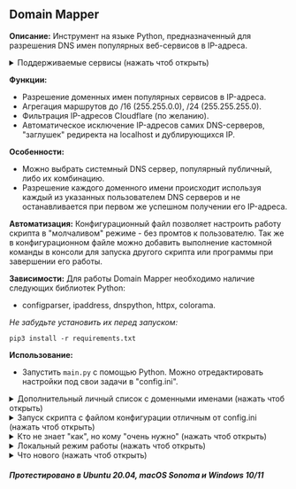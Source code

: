## Domain Mapper


**Описание:** Инструмент на языке Python, предназначенный для разрешения DNS имен популярных веб-сервисов в IP-адреса.


<details>
  <summary>Поддерживаемые сервисы (нажать чтоб открыть)</summary>

- [Antifilter - community edition](https://community.antifilter.download/)
- Youtube
- Facebook
- Openai
- Tik-Tok
- Instagram
- Twitter
- Netflix
- Bing
- Adobe
- Apple
- Google
- Torrent Truckers
- Search engines
- [Github сopilot](https://github.com/features/copilot)
- Twitch
- Личный список

</details>

**Функции:**
- Разрешение доменных имен популярных сервисов в IP-адреса.
- Агрегация маршрутов до /16 (255.255.0.0), /24 (255.255.255.0).
- Фильтрация IP-адресов Cloudflare (по желанию).
- Автоматическое исключение IP-адресов самих DNS-серверов, "заглушек" редиректа на localhost и дублирующихся IP.

**Особенности:**
- Можно выбрать системный DNS сервер, популярный публичный, либо их комбинацию.
- Разрешение каждого доменного имени происходит используя каждый из указанных пользователем DNS серверов и не останавливается при первом же успешном получении его IP-адреса.


**Автоматизация:**
Конфигурационный файл позволяет настроить работу скрипта в "молчаливом" режиме - без промтов к пользователю.
Так же в конфигурационном файле можно добавить выполнение кастомной команды в консоли для запуска другого скрипта или программы при завершении его работы.

**Зависимости:** Для работы Domain Mapper необходимо наличие следующих библиотек Python:
- configparser, ipaddress, dnspython, httpx, colorama.

*Не забудьте установить их перед запуском:*
```
pip3 install -r requirements.txt
```

**Использование:**
- Запустить `main.py` с помощью Python.
Можно отредактировать настройки под свои задачи в "config.ini".

<details>
  <summary>Дополнительный личный список с доменными именами (нажать чтоб открыть)</summary>

- Создать файл "custom-dns-list.txt", записать в него DNS имена (одна строчка - одно имя) и положить рядом со скриптом.  Список будет подхвачен при запуске и отображен в меню как "Custom DNS list".

</details>

<details>
  <summary>Запуск скрипта с файлом конфигурации отличным от config.ini (нажать чтоб открыть)</summary>

- Можно передавать путь к конфигурационному файлу при запуске скрипта с помощью опции `-c` (или `--config`). Если параметр не указан, по умолчанию будет использоваться файл config.ini.

Пример использования: `main.py -с myconfig.ini` или `python main.py -с config2.ini` или `main.py -с srv5.ini` и т.п.

</details>

<details>
  <summary>Кто не знает "как", но кому "очень нужно" (нажать чтоб открыть)</summary>

- Загляните в директорию "Windows" репозитория.
</details>

<details>
  <summary>Локальный режим работы (нажать чтоб открыть)</summary>

В этом режиме списки DNS серверов и сервисов будут загружены из локальных файлов в папке со скриптом, а не из сети.

Включить загрузку списка сервисов из локального файла `platformdb` - указать `localplatform = yes` в config.ini.
- Формат файла `platformdb`: Название сервиса двоеточие путь к локальному файлу.
Пример:
```
Torrent Truckers: platforms/dns-ttruckers.txt
Search engines: platforms/dns-search-engines.txt
Twitch: platforms/dns-twitch.txt
```

Включить загрузку списка DNS серверов из локального файла `dnsdb` - указать `localplatform = yes` в config.ini.
- Формат файла `dnsdb`: Название DNS сервера двоеточие IP-адрес пробел IP-адрес.
Пример:
```
CleanBrowsing: 185.228.168.9 185.228.169.9
Alternate DNS: 76.76.19.19 76.223.122.150
AdGuard DNS: 94.140.14.14 94.140.15.15
```

Обратите внимание, что при использовании этого режима названия сервисов и нумерация DNS серверов в config.ini должны соответствовать указанными вами в platformdb и dnsdb файлах.
-

- Формат файла с доменными именами: один домен на одну строку.
Пример:
```
ab.chatgpt.com
api.openai.com
arena.openai.com
```
Указание URL вместо доменного имени (например `ab.chatgpt.com/login` вместо `ab.chatgpt.com` и т.п.) приведет к ошибке.

</details>



<details>
  <summary>Что нового (нажать чтоб открыть)</summary>

- Режим работы с личными (локальными) `platformdb` и `dnsdb`. 
- Вспомагательные [утилиты](https://github.com/Ground-Zerro/DomainMapper/tree/main/utilities) для поиска субдоменов.
- Добавлен сервис Twitch. [Запрос @shevernitskiy](https://github.com/Ground-Zerro/DomainMapper/issues/31)
- Добавлен Yandex DNS сервер. [Запрос @Noksa](https://github.com/Ground-Zerro/DomainMapper/issues/26)
- Опция в config.ini: Отключить отображение сведений о загруженой конфигурации.
- Кастомное имя конфигурационного файла. [Запрос @Noksa](https://github.com/Ground-Zerro/DomainMapper/issues/25)
- Добавлен сервис Github Copilot. [Запрос @aspirisen](https://github.com/Ground-Zerro/DomainMapper/issues/23)
- Keenetic CLI формат сохранения. [Запрос @vchikalkin](https://github.com/Ground-Zerro/DomainMapper/pull/20)
- Wireguard формат сохранения. [Запрос @sanikroot](https://github.com/Ground-Zerro/DomainMapper/issues/18)
- Агрегация маршрутов до /24, /16. [Запрос @sergeeximius](https://github.com/Ground-Zerro/DomainMapper/issues/8)
- OVPN формат сохранения. [Запрос @SonyLo](https://github.com/Ground-Zerro/DomainMapper/pull/13)
- Mikrotik формат сохранения. [Запрос @Shaman2010](https://github.com/Ground-Zerro/DomainMapper/pull/9)

</details>



##### Протестировано в Ubuntu 20.04, macOS Sonoma и Windows 10/11
